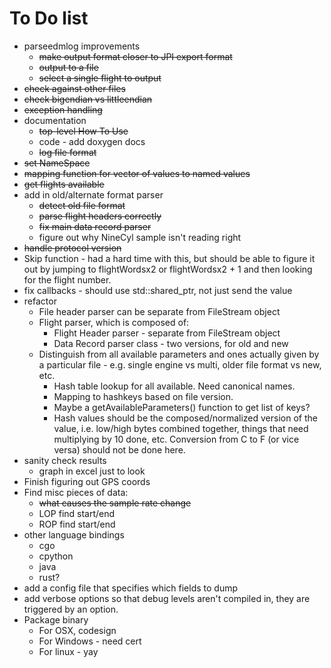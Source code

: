 # To Do list

- parseedmlog improvements
  - ~~make output format closer to JPI export format~~
  - ~~output to a file~~
  - ~~select a single flight to output~~
- ~~check against other files~~
- ~~check bigendian vs littleendian~~
- ~~exception handling~~
- documentation
    - ~~top-level How To Use~~
    - code - add doxygen docs
    - ~~log file format~~
- ~~set NameSpace~~
- ~~mapping function for vector of values to named values~~
- ~~get flights available~~
- add in old/alternate format parser
    - ~~detect old file format~~
    - ~~parse flight headers correctly~~
    - ~~fix main data record parser~~
    - figure out why NineCyl sample isn't reading right
- ~~handle protocol version~~
- Skip function - had a hard time with this, but should be able to
  figure it out by jumping to flightWordsx2 or flightWordsx2 + 1 and then
  looking for the flight number.
- fix callbacks - should use std::shared_ptr, not just send the value
- refactor
    - File header parser can be separate from FileStream object
    - Flight parser, which is composed of:
        - Flight Header parser - separate from FileStream object
        - Data Record parser class - two versions, for old and new
    - Distinguish from all available parameters and ones actually given
      by a particular file - e.g. single engine vs multi, older file format
      vs new, etc.
      - Hash table lookup for all available. Need canonical names.
      - Mapping to hashkeys based on file version.
      - Maybe a getAvailableParameters() function to get list of keys?
      - Hash values should be the composed/normalized version of the value,
        i.e. low/high bytes combined together, things that need multiplying
        by 10 done, etc. Conversion from C to F (or vice versa) should not
        be done here.
- sanity check results
    - graph in excel just to look
- Finish figuring out GPS coords
- Find misc pieces of data:
    - ~~what causes the sample rate change~~
    - LOP find start/end
    - ROP find start/end
- other language bindings
    - cgo
    - cpython
    - java
    - rust?
- add a config file that specifies which fields to dump
- add verbose options so that debug levels aren't compiled in, they are
  triggered by an option.
- Package binary
    - For OSX, codesign
    - For Windows - need cert
    - For linux - yay

